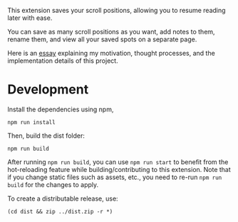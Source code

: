 This extension saves your scroll positions, allowing you to resume reading
later with ease.

You can save as many scroll positions as you want, add notes to them, rename
them, and view all your saved spots on a separate page.

Here is an [essay](https://www.rugu.dev/en/blog/mark-scroll-positions/)
explaining my motivation, thought processes, and the implementation details of
this project.

# Development

Install the dependencies using npm,

`npm run install`

Then, build the dist folder:

`npm run build`

After running `npm run build`, you can use `npm run start` to benefit from the
hot-reloading feature while building/contributing to this extension. Note that
if you change static files such as assets, etc., you need to re-run `npm run
build` for the changes to apply.

To create a distributable release, use:

`(cd dist && zip ../dist.zip -r *)`
